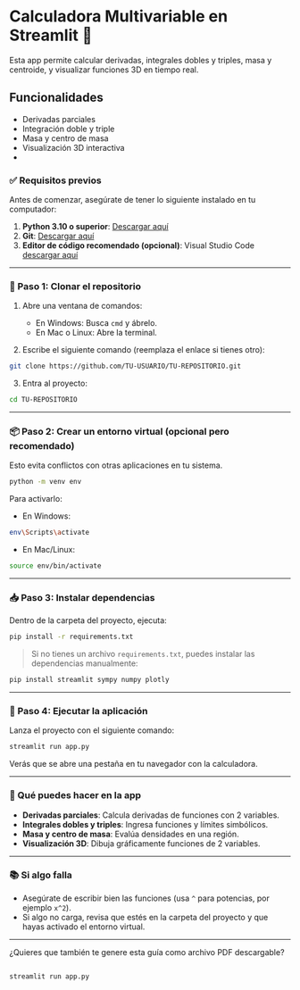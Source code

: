 # Calculadora Multivariable en Streamlit 🧠

Esta app permite calcular derivadas, integrales dobles y triples, masa y centroide, y visualizar funciones 3D en tiempo real.

## Funcionalidades
- Derivadas parciales
- Integración doble y triple
- Masa y centro de masa
- Visualización 3D interactiva
- 
### ✅ Requisitos previos

Antes de comenzar, asegúrate de tener lo siguiente instalado en tu computador:

1. **Python 3.10 o superior**: [Descargar aquí](https://www.python.org/downloads/)
2. **Git**: [Descargar aquí](https://git-scm.com/downloads)
3. **Editor de código recomendado (opcional)**: Visual Studio Code [descargar aquí](https://code.visualstudio.com/)

---

### 🔧 Paso 1: Clonar el repositorio

1. Abre una ventana de comandos:

   * En Windows: Busca `cmd` y ábrelo.
   * En Mac o Linux: Abre la terminal.
2. Escribe el siguiente comando (reemplaza el enlace si tienes otro):

```bash
git clone https://github.com/TU-USUARIO/TU-REPOSITORIO.git
```

3. Entra al proyecto:

```bash
cd TU-REPOSITORIO
```

---

### 📦 Paso 2: Crear un entorno virtual (opcional pero recomendado)

Esto evita conflictos con otras aplicaciones en tu sistema.

```bash
python -m venv env
```

Para activarlo:

* En Windows:

```bash
env\Scripts\activate
```

* En Mac/Linux:

```bash
source env/bin/activate
```

---

### 📥 Paso 3: Instalar dependencias

Dentro de la carpeta del proyecto, ejecuta:

```bash
pip install -r requirements.txt
```

> Si no tienes un archivo `requirements.txt`, puedes instalar las dependencias manualmente:

```bash
pip install streamlit sympy numpy plotly
```

---

### 🚀 Paso 4: Ejecutar la aplicación

Lanza el proyecto con el siguiente comando:

```bash
streamlit run app.py
```

Verás que se abre una pestaña en tu navegador con la calculadora.

---

### 🎯 Qué puedes hacer en la app

* **Derivadas parciales**: Calcula derivadas de funciones con 2 variables.
* **Integrales dobles y triples**: Ingresa funciones y límites simbólicos.
* **Masa y centro de masa**: Evalúa densidades en una región.
* **Visualización 3D**: Dibuja gráficamente funciones de 2 variables.

---

### 📚 Si algo falla

* Asegúrate de escribir bien las funciones (usa `^` para potencias, por ejemplo `x^2`).
* Si algo no carga, revisa que estés en la carpeta del proyecto y que hayas activado el entorno virtual.

---

¿Quieres que también te genere esta guía como archivo PDF descargable?

```

```

```
streamlit run app.py
```
